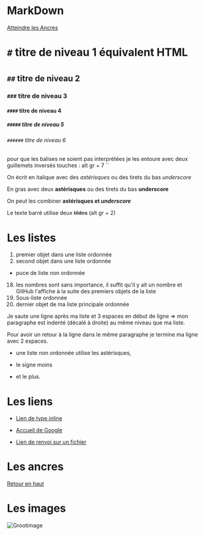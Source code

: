 # MarkDown

<a name="top">

[Atteindre les Ancres](#ancres)

# `#` titre de niveau 1 équivalent HTML <h1></h1>
## `##` titre de niveau 2
### `###` titre de niveau 3
#### `####` titre de niveau 4
##### `#####` titre de niveau 5
###### `######` titre de niveau 6

pour que les balises ne soient pas interprétées je les entoure avec deux guillemets inversés touches : alt gr + 7 ``

On écrit en italique avec des *astérisques* ou des tirets du bas _underscore_

En gras avec deux **astérisques** ou des tirets du bas __underscore__

On peut les combiner **astérisques et _underscore_**

Le texte barré utilise deux ~~tildes~~ (alt gr + 2)

# Les listes

1. premier objet dans une liste ordonnée
2. second objet dans une liste ordonnée
  * puce de liste non ordonnée
18. les nombres sont sans importance, il suffit qu'il y ait un nombre et GitHub l'affiche à la suite des premiers objets de la liste
  18. Sous-liste ordonnée
4. dernier objet de ma liste principale ordonnée

  Je saute une ligne après ma liste et 3 espaces en début de ligne => mon paragraphe est indenté (décalé à droite) au même niveau que ma liste.

  Pour avoir un retour à la ligne dans le même paragraphe je termine ma ligne avec 2 espaces.  

  * une liste non ordonnée utilise les astérisques,
  - le signe moins
  + et le plus.

# Les liens

  * [Lien de type inline](https://www.google.com)

  * [Accueil de Google](https://www.google.com)

  * [Lien de renvoi sur un fichier](supports/github_gikraken.md)

# Les ancres

<a name="ancres">

[Retour en haut](#top)

# Les images

![Grootimage](https://media.giphy.com/media/R97jJCEGEmh0I/giphy.gif)
